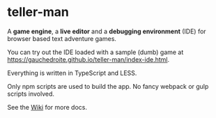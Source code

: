 # teller-man
A **game engine**, a **live editor** and a **debugging environment** (IDE) for browser based text adventure games.

You can try out the IDE loaded with a sample (dumb) game at <https://gauchedroite.github.io/teller-man/index-ide.html>.

Everything is written in TypeScript and LESS.

Only npm scripts are used to build the app. No fancy webpack or gulp scripts involved.

See the [Wiki](wiki) for more docs.

